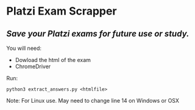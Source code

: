 # Platzi Exam Scrapper
## _Save your Platzi exams for future use or study._

You will need:
- Dowload the html of the exam
- ChromeDriver

Run:

``` 
python3 extract_answers.py <htmlfile>

```

Note:
For Linux use. May need to change line 14 on Windows or OSX


